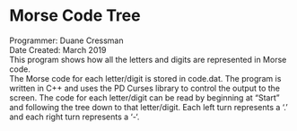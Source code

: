 # Morse Code Tree
Programmer: Duane Cressman</br>
Date Created: March 2019</br>
This program shows how all the letters and digits are represented in Morse code. </br>
The Morse code for each letter/digit is stored in code.dat. The program is written in C++ and uses the PD Curses library to control the output to the screen. 
The code for each letter/digit can be read by beginning at “Start” and following the tree down to that letter/digit. Each left turn represents a ‘.’ and each right turn represents a ‘-‘. 
